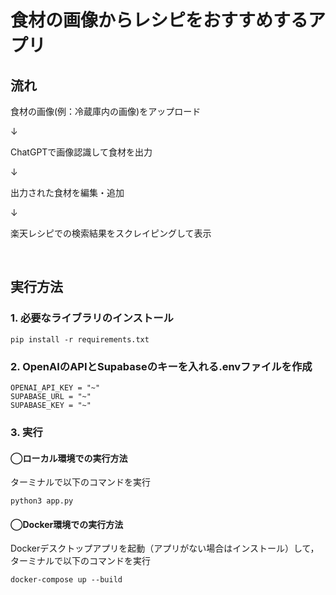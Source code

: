 # 食材の画像からレシピをおすすめするアプリ

## 流れ
食材の画像(例：冷蔵庫内の画像)をアップロード

↓

ChatGPTで画像認識して食材を出力

↓

出力された食材を編集・追加

↓

楽天レシピでの検索結果をスクレイピングして表示

<br>

## 実行方法
### 1. 必要なライブラリのインストール

```
pip install -r requirements.txt
```

### 2. OpenAIのAPIとSupabaseのキーを入れる.envファイルを作成

```
OPENAI_API_KEY = "~"
SUPABASE_URL = "~"
SUPABASE_KEY = "~"
```

### 3. 実行

#### ◯ローカル環境での実行方法
ターミナルで以下のコマンドを実行
```
python3 app.py
```

#### ◯Docker環境での実行方法
Dockerデスクトップアプリを起動（アプリがない場合はインストール）して，ターミナルで以下のコマンドを実行
```
docker-compose up --build
```

